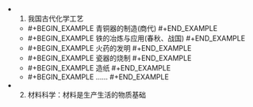 -
  1. 我国古代化学工艺
	-
	  #+BEGIN_EXAMPLE
	  青铜器的制造(商代)
	  #+END_EXAMPLE
	-
	  #+BEGIN_EXAMPLE
	  铁的冶炼与应用(春秋、战国)
	  #+END_EXAMPLE
	-
	  #+BEGIN_EXAMPLE
	  火药的发明
	  #+END_EXAMPLE
	-
	  #+BEGIN_EXAMPLE
	  瓷器的烧制
	  #+END_EXAMPLE
	-
	  #+BEGIN_EXAMPLE
	  造纸
	  #+END_EXAMPLE
	-
	  #+BEGIN_EXAMPLE
	  ……
	  #+END_EXAMPLE
-
  2. 材料科学：材料是生产生活的物质基础